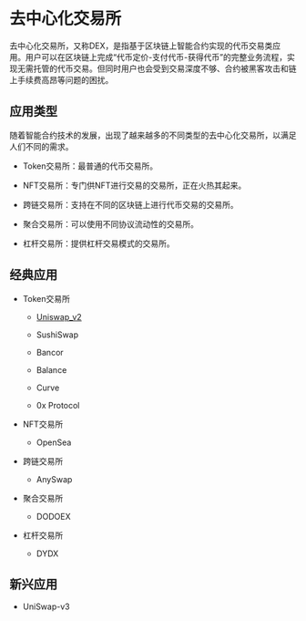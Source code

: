 # 去中心化交易所
    
去中心化交易所，又称DEX，是指基于区块链上智能合约实现的代币交易类应用。用户可以在区块链上完成“代币定价-支付代币-获得代币”的完整业务流程，实现无需托管的代币交易。但同时用户也会受到交易深度不够、合约被黑客攻击和链上手续费高昂等问题的困扰。

## 应用类型

随着智能合约技术的发展，出现了越来越多的不同类型的去中心化交易所，以满足人们不同的需求。

- Token交易所：最普通的代币交易所。

- NFT交易所：专门供NFT进行交易的交易所，正在火热其起来。

- 跨链交易所：支持在不同的区块链上进行代币交易的交易所。

- 聚合交易所：可以使用不同协议流动性的交易所。

- 杠杆交易所：提供杠杆交易模式的交易所。

## 经典应用

- Token交易所

    - [Uniswap_v2](./Uniswap_v2/README.md)

    - SushiSwap

    - Bancor

    - Balance

    - Curve

    - 0x Protocol

- NFT交易所

    - OpenSea

- 跨链交易所

    - AnySwap

- 聚合交易所

    - DODOEX

- 杠杆交易所

    - DYDX


## 新兴应用

- UniSwap-v3
